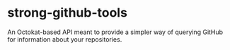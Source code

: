 # strong-github-tools

An Octokat-based API meant to provide a simpler way of querying GitHub for information about your repositories.
